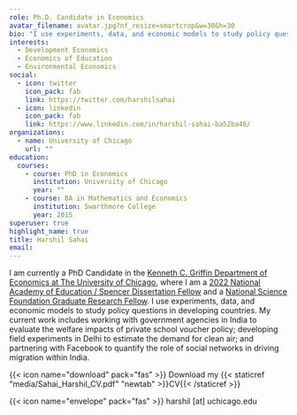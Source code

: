 ```yaml
---
role: Ph.D. Candidate in Economics
avatar_filename: avatar.jpg?nf_resize=smartcrop&w=30&h=30
bio: "I use experiments, data, and economic models to study policy questions in developing countries."
interests:
  - Development Economics
  - Economics of Education
  - Environmental Economics
social:
  - icon: twitter
    icon_pack: fab
    link: https://twitter.com/harshilsahai
  - icon: linkedin
    icon_pack: fab
    link: https://www.linkedin.com/in/harshil-sahai-ba52ba46/
organizations:
  - name: University of Chicago
    url: ""
education:
  courses:
    - course: PhD in Economics
      institution: University of Chicago
      year: ""
    - course: BA in Mathematics and Economics
      institution: Swarthmore College
      year: 2015
superuser: true
highlight_name: true
title: Harshil Sahai
email: 
---
```

I am currently a PhD Candidate in the [Kenneth C. Griffin Department of Economics at The University of Chicago](https://economics.uchicago.edu), where I am a [2022 National Academy of Education / Spencer Dissertation Fellow](https://naeducation.org/2022-naed-spencer-dissertation-fellows/) and a [National Science Foundation Graduate Research Fellow](https://www.nsfgrfp.org). I use experiments, data, and economic models to study policy questions in developing countries. My current work includes working with government agencies in India to evaluate the welfare impacts of private school voucher policy; developing field experiments in Delhi to estimate the demand for clean air; and partnering with Facebook to quantify the role of social networks in driving migration within India.

{{< icon name="download" pack="fas" >}} Download my {{< staticref "media/Sahai_Harshil_CV.pdf" "newtab" >}}CV{{< /staticref >}}

{{< icon name="envelope" pack="fas" >}} harshil [at] uchicago.edu
